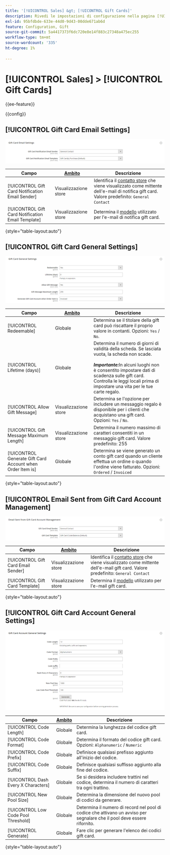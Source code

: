 ```yaml
---
title: '[!UICONTROL Sales] &gt; [!UICONTROL Gift Cards]'
description: Rivedi le impostazioni di configurazione nella pagina [!UICONTROL Sales] &gt; [!UICONTROL Gift Cards] dell'amministratore di Commerce.
exl-id: 95bfdbde-633e-44d0-9d43-00dde671ab6d
feature: Configuration, Gift
source-git-commit: 5a4417373f6dc720e8e14f883c27348a475ec255
workflow-type: tm+mt
source-wordcount: '335'
ht-degree: 1%

---
```


# [!UICONTROL Sales] > [!UICONTROL Gift Cards]

{{ee-feature}}

{{config}}

## [!UICONTROL Gift Card Email Settings]

![Impostazioni e-mail gift card](./assets/gift-cards-gift-card-email-settings.png)<!-- zoom -->

<!-- [Gift Card Email Settings](https://experienceleague.adobe.com/en/docs/commerce-admin/stores-sales/point-of-purchase/gift-cards/product-gift-card-accounts#configure-gift-card-accounts) -->

| Campo | [Ambito](../../getting-started/websites-stores-views.md#scope-settings) | Descrizione |
|--- |--- |--- |
| [!UICONTROL Gift Card Notification Email Sender] | Visualizzazione store | Identifica il [contatto store](../../getting-started/store-details.md#store-email-addresses) che viene visualizzato come mittente dell&#39;e-mail di notifica gift card. Valore predefinito: `General Contact` |
| [!UICONTROL Gift Card Notification Email Template] | Visualizzazione store | Determina il [modello](../../systems/email-templates.md) utilizzato per l&#39;e-mail di notifica gift card. |

{style="table-layout:auto"}

## [!UICONTROL Gift Card General Settings]

![Impostazioni generali gift card](./assets/gift-cards-gift-card-general-settings.png)<!-- zoom -->

<!-- [Gift Card General Settings](https://experienceleague.adobe.com/en/docs/commerce-admin/stores-sales/point-of-purchase/gift-cards/product-gift-card-accounts#configure-gift-card-accounts) -->

| Campo | [Ambito](../../getting-started/websites-stores-views.md#scope-settings) | Descrizione |
|--- |--- |--- |
| [!UICONTROL Redeemable] | Globale | Determina se il titolare della gift card può riscattare il proprio valore in contanti. Opzioni: `Yes` / `No`. |
| [!UICONTROL Lifetime (days)] | Globale | Determina il numero di giorni di validità della scheda. Se lasciata vuota, la scheda non scade. <br/><br/>**_Importante:_**&#x200B;In alcuni luoghi non è consentito impostare dati di scadenza sulle gift card. Controlla le leggi locali prima di impostare una vita per le tue carte regalo. |
| [!UICONTROL Allow Gift Message] | Visualizzazione store | Determina se l&#39;opzione per includere un messaggio regalo è disponibile per i clienti che acquistano una gift card. Opzioni: `Yes` / `No`. |
| [!UICONTROL Gift Message Maximum Length] | Visualizzazione store | Determina il numero massimo di caratteri consentiti in un messaggio gift card. Valore predefinito: 255 |
| [!UICONTROL Generate Gift Card Account when Order Item is] | Globale | Determina se viene generato un conto gift card quando un cliente effettua un ordine o quando l&#39;ordine viene fatturato. Opzioni: `Ordered` / `Invoiced` |

{style="table-layout:auto"}

## [!UICONTROL Email Sent from Gift Card Account Management]

![E-mail inviata dalla gestione account gift card](./assets/gift-cards-email-sent-from-account.png)<!-- zoom -->

<!-- [Email Sent from Gift Card Account Management](https://experienceleague.adobe.com/en/docs/commerce-admin/stores-sales/point-of-purchase/gift-cards/product-gift-card-accounts#configure-gift-card-accounts) -->

| Campo | [Ambito](../../getting-started/websites-stores-views.md#scope-settings) | Descrizione |
|--- |--- |--- |
| [!UICONTROL Gift Card Email Sender] | Visualizzazione store | Identifica il [contatto store](../../getting-started/store-details.md#store-email-addresses) che viene visualizzato come mittente dell&#39;e-mail gift card. Valore predefinito: `General Contact` |
| [!UICONTROL Gift Card Template] | Visualizzazione store | Determina il [modello](../../systems/email-templates.md) utilizzato per l&#39;e-mail gift card. |

{style="table-layout:auto"}

## [!UICONTROL Gift Card Account General Settings]

![Impostazioni generali account gift card](./assets/gift-cards-gift-card-account-general-settings.png)<!-- zoom -->

<!-- [Gift Card Account General Settings](https://experienceleague.adobe.com/en/docs/commerce-admin/stores-sales/point-of-purchase/gift-cards/product-gift-card-accounts#configure-gift-card-accounts) -->

| Campo | [Ambito](../../getting-started/websites-stores-views.md#scope-settings) | Descrizione |
|--- |--- |--- |
| [!UICONTROL Code Length] | Globale | Determina la lunghezza del codice gift card. |
| [!UICONTROL Code Format] | Globale | Determina il formato del codice gift card. Opzioni: `Alphanumeric` / `Numeric` |
| [!UICONTROL Code Prefix] | Globale | Definisce qualsiasi prefisso aggiunto all&#39;inizio del codice. |
| [!UICONTROL Code Suffix] | Globale | Definisce qualsiasi suffisso aggiunto alla fine del codice. |
| [!UICONTROL Dash Every X Characters] | Globale | Se si desidera includere trattini nel codice, determina il numero di caratteri tra ogni trattino. |
| [!UICONTROL New Pool Size] | Globale | Determina la dimensione del nuovo pool di codici da generare. |
| [!UICONTROL Low Code Pool Threshold] | Globale | Determina il numero di record nel pool di codice che attivano un avviso per segnalare che il pool deve essere rifornito. |
| [!UICONTROL Generate] | Globale | Fare clic per generare l&#39;elenco dei codici gift card. |

{style="table-layout:auto"}
